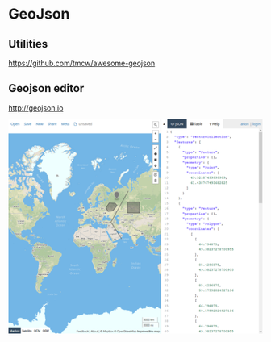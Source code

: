 ﻿# GeoJson

## Utilities

<https://github.com/tmcw/awesome-geojson>

## Geojson editor

<http://geojson.io>

![Screenshot_2019-08-07 geojson io.png](../pic/Screenshot_2019-08-07_geojson_io.png)
